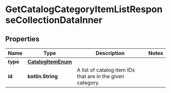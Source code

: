 
# GetCatalogCategoryItemListResponseCollectionDataInner

## Properties
| Name | Type | Description | Notes |
| ------------ | ------------- | ------------- | ------------- |
| **type** | [**CatalogItemEnum**](CatalogItemEnum.md) |  |  |
| **id** | **kotlin.String** | A list of catalog item IDs that are in the given category. |  |



